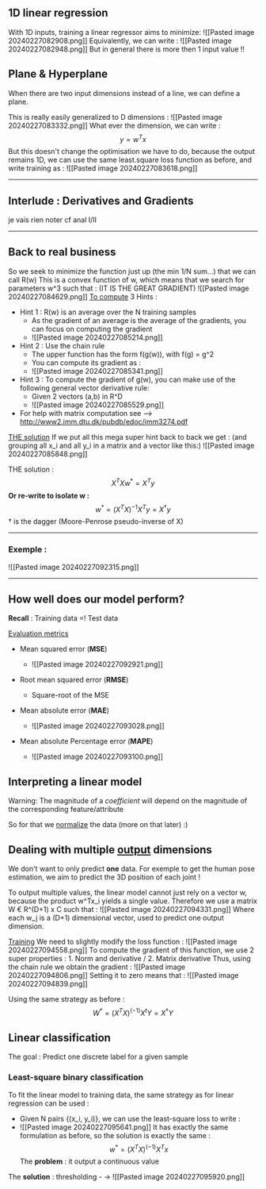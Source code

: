 	
## 1D linear regression 

With 1D inputs, training a linear regressor aims to minimize: 
![[Pasted image 20240227082908.png]]
Equivalently, we can write :
![[Pasted image 20240227082948.png]]
But in general there is more then 1 input value !!

## Plane & Hyperplane 
When there are two input dimensions instead of a line, we can define a plane. 

This is really easily generalized to D dimensions : 
![[Pasted image 20240227083332.png]]
What ever the dimension, we can write :
$$
y = w^Tx
$$
But this doesn't change the optimisation we have to do, because the output remains 1D, we can use the same least.square loss function as before, and write training as : 
![[Pasted image 20240227083618.png]]

------------------------------------------------------------------------------------------------------------------ 
## Interlude : Derivatives and Gradients
je vais rien noter 
cf anal I/II

-------------------------------------------------------------------------------------------------------------------
## Back to real business
So we seek to minimize the function just up (the min 1/N sum...) that we can call R(w)
This is a convex function of w, which means that we search for parameters  w^3 such that :  (IT IS THE GREAT GRADIENT)
![[Pasted image 20240227084629.png]]
<u>To compute</u> 
3 Hints : 
- Hint  1 : R(w) is an average over the N training samples 
	- As the gradient of an average is the average of the gradients, you can focus on computing the gradient 
	- ![[Pasted image 20240227085214.png]]
 - Hint 2 : Use the chain rule 
	 - The upper function has the form f(g(w)), with f(g) = g^2
	- You can compute its gradient as :
	- ![[Pasted image 20240227085341.png]]
- Hint 3 : To compute the gradient of g(w), you can make use of the following general vector derivative rule: 
	- Given 2 vectors (a,b) in R^D
	- ![[Pasted image 20240227085529.png]]
- For help with matrix computation see --> http://www2.imm.dtu.dk/pubdb/edoc/imm3274.pdf

<u>THE solution</u>
If we put all this mega super hint back to back we get : 
(and grouping all x_i and all y_i in a matrix and a vector like this:)
![[Pasted image 20240227085848.png]]

THE solution : $$ X^TXw^* = X^Ty$$**Or re-write to isolate w :**$$ w^* = (X^TX)^{-1}X^Ty = X^†y$$
† is the dagger (Moore-Penrose pseudo-inverse of X)

 ---------------------------------------------------------------------------------------------------- 
### Exemple : 
![[Pasted image 20240227092315.png]]

--------------------------------------------------------------------------------------------- 
## How well does our model perform?

**Recall** : Training data =! Test data  

<u>Evaluation metrics</u> 
- Mean squared error (**MSE**)
	- ![[Pasted image 20240227092921.png]]

- Root mean squared error (**RMSE**)
	- Square-root of the MSE

- Mean absolute error (**MAE**)
	- ![[Pasted image 20240227093028.png]]

- Mean absolute Percentage error (**MAPE**)
	- ![[Pasted image 20240227093100.png]]

## Interpreting a linear model 

Warning: The magnitude of a *coefficient* will depend on the magnitude of the corresponding feature/attribute

So for that we <u>normalize</u> the data (more on that later) :)

## Dealing with multiple <u>output</u> dimensions 

We don't want to only predict **one** data. 
For exemple to get the human pose estimation, we aim to predict the 3D position of each joint !

To output multiple values, the linear model cannot just rely on a vector w, because the product w^Tx_i yields a single value.
Therefore we use a matrix W € R^(D+1) x C such that : 
![[Pasted image 20240227094331.png]]
Where each w_j is a (D+1) dimensional vector, used to predict one output dimension. 

<u>Training</u> 
We need to slightly modify the loss function : 
![[Pasted image 20240227094558.png]]
To compute the gradient of this function, we use 2 super properties : 1. Norm and derivative / 2. Matrix derivative 
Thus, using the chain rule we obtain the gradient : 
![[Pasted image 20240227094806.png]]
Setting it to zero means that : 
![[Pasted image 20240227094839.png]]

Using the same strategy as before : $$ W^* = (X^TX)^(-1)X^tY = X^†Y$$
## Linear classification 
The goal : Predict one discrete label for a given sample

### Least-square binary classification 
To fit the linear model to training data, the same strategy as for linear regression can be used : 
- Given N pairs {(x_i, y_i)}, we can use the least-square loss to write : 
- ![[Pasted image 20240227095641.png]]
It has exactly the same formulation as before, so the solution is exactly the same : $$ w^* = (X^TX)^(-1)X^Tx $$
The **problem** : it output a continuous value 

The **solution** : thresholding - ->
![[Pasted image 20240227095920.png]]

